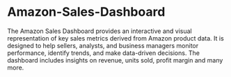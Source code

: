 # Amazon-Sales-Dashboard
The Amazon Sales Dashboard provides an interactive and visual representation of key sales metrics derived from Amazon product data. It is designed to help sellers, analysts, and business managers monitor performance, identify trends, and make data-driven decisions. The dashboard includes insights on revenue, units sold, profit margin and many more.
